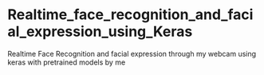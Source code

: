 # Realtime_face_recognition_and_facial_expression_using_Keras
Realtime Face Recognition and facial expression through my webcam using keras with pretrained models by me
